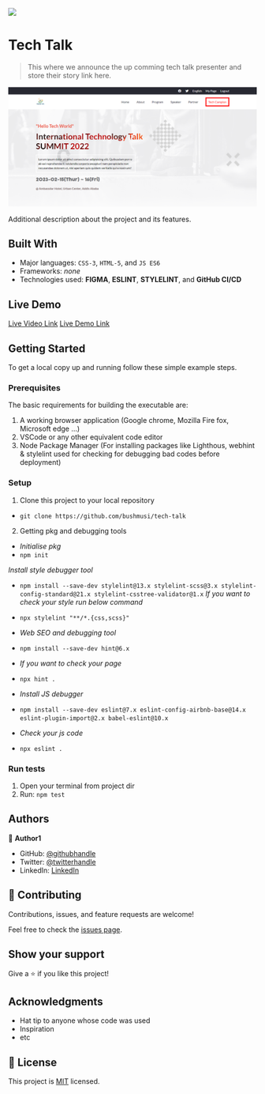 ![](https://img.shields.io/badge/Microverse-blueviolet)

# Tech Talk

> This where we announce the up comming tech talk presenter and store their story link here.

![screenshot](./assets/images/app_screenshot.png)

Additional description about the project and its features.

## Built With

- Major languages: `CSS-3`, `HTML-5`, and `JS ES6`
- Frameworks: _none_
- Technologies used: **FIGMA**, **ESLINT**, **STYLELINT**, and **GitHub CI/CD**

## Live Demo
[Live Video Link](https://www.loom.com/share/6338e379f940419db989b1d291fb276d)
[Live Demo Link](https://bushmusi.github.io/tech-talk/)


## Getting Started


To get a local copy up and running follow these simple example steps.

### Prerequisites

The basic requirements for building the executable are:
1. A working browser application (Google chrome, Mozilla Fire fox, Microsoft edge ...)
2. VSCode or any other equivalent code editor
3. Node Package Manager (For installing packages like Lighthous, webhint & stylelint used for checking for debugging bad codes before deployment)

### Setup

1. Clone this project to your local repository

- `git clone https://github.com/bushmusi/tech-talk`

2. Getting pkg and debugging tools
- _Initialise pkg_
- `npm init`

_Install style debugger tool_
- `npm install --save-dev stylelint@13.x stylelint-scss@3.x stylelint-config-standard@21.x stylelint-csstree-validator@1.x`
_If you want to check your style run below command_
- `npx stylelint "**/*.{css,scss}"`

- _Web SEO and debugging tool_
- `npm install --save-dev hint@6.x`
- _If you want to check your page_
- `npx hint .`

- _Install JS debugger_
- `npm install --save-dev eslint@7.x eslint-config-airbnb-base@14.x eslint-plugin-import@2.x babel-eslint@10.x`
- _Check your js code_
- `npx eslint .`

### Run tests

1. Open your terminal from project dir
2. Run: `npm test`



## Authors

👤 **Author1**

- GitHub: [@githubhandle](https://github.com/bushmusi)
- Twitter: [@twitterhandle](https://twitter.com/busher_mestofa)
- LinkedIn: [LinkedIn](https://linkedin.com/in/bushra-mustofa-2620671b7/)

## 🤝 Contributing

Contributions, issues, and feature requests are welcome!

Feel free to check the [issues page](../../issues/).

## Show your support

Give a ⭐️ if you like this project!

## Acknowledgments

- Hat tip to anyone whose code was used
- Inspiration
- etc

## 📝 License

This project is [MIT](./MIT.md) licensed.
